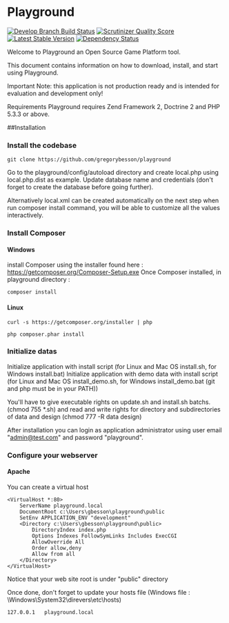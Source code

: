 Playground 
==========

[![Develop Branch Build Status](https://secure.travis-ci.org/gregorybesson/playground.png?branch=develop)](http://travis-ci.org/gregorybesson/playground)
[![Scrutinizer Quality Score](https://scrutinizer-ci.com/g/gregorybesson/playground/badges/quality-score.png?s=24a7dd37f55203ba1b7248714440d22c9c787bd5)](https://scrutinizer-ci.com/g/gregorybesson/playground/)
[![Latest Stable Version](https://poser.pugx.org/playground/playground/v/stable.png)](https://packagist.org/packages/playground/playground)
[![Dependency Status](https://www.versioneye.com/user/projects/528a9a8f632bac352d00013b/badge.png)](https://www.versioneye.com/user/projects/528a9a8f632bac352d00013b)

Welcome to Playground an Open Source Game Platform tool.

This document contains information on how to download, install, and start using Playground.

Important Note: this application is not production ready and is intended for evaluation and development only!

Requirements
Playground requires Zend Framework 2, Doctrine 2 and PHP 5.3.3 or above.

##Installation

### Install the codebase

    git clone https://github.com/gregorybesson/playground
 
Go to the playground/config/autoload directory and create local.php using local.php.dist as example. 
Update database name and credentials (don't forget to create the database before going further). 

Alternatively local.xml can be created automatically on the next step when run composer install command, you will be able to customize all the values interactively.

### Install Composer
#### Windows
 
install Composer using the installer found here : https://getcomposer.org/Composer-Setup.exe
Once Composer installed, in playground directory :

    composer install

#### Linux
    
    curl -s https://getcomposer.org/installer | php
 
    php composer.phar install
    
### Initialize datas
Initialize application with install script (for Linux and Mac OS install.sh, for Windows install.bat)
Initialize application with demo data with install script (for Linux and Mac OS install_demo.sh, for Windows install_demo.bat (git and php must be in your PATH))

You'll have to give executable rights on update.sh and install.sh batchs. (chmod 755 *.sh)
and read and write rights for directory and subdirectories of data and design (chmod 777 -R data design)

After installation you can login as application administrator using user email "admin@test.com" and password "playground".

### Configure your webserver
#### Apache

You can create a virtual host 

    <VirtualHost *:80>
        ServerName playground.local
        DocumentRoot c:\Users\gbesson\playground\public
        SetEnv APPLICATION_ENV "development"
        <Directory c:\Users\gbesson\playground\public>
            DirectoryIndex index.php
		    Options Indexes FollowSymLinks Includes ExecCGI
            AllowOverride All
            Order allow,deny
            Allow from all
        </Directory>
    </VirtualHost>
    
Notice that your web site root is under "public" directory

Once done, don't forget to update your hosts file (Windows file : \Windows\System32\direvers\etc\hosts)

    127.0.0.1	playground.local


